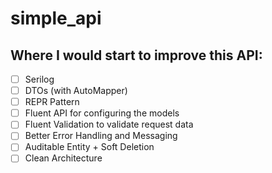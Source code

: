 # simple_api
## Where I would start to improve this API:
- [ ]  Serilog
- [ ]  DTOs (with AutoMapper)
- [ ]  REPR Pattern
- [ ]  Fluent API for configuring the models
- [ ]  Fluent Validation to validate request data
- [ ]  Better Error Handling and Messaging
- [ ]  Auditable Entity + Soft Deletion
- [ ]  Clean Architecture
